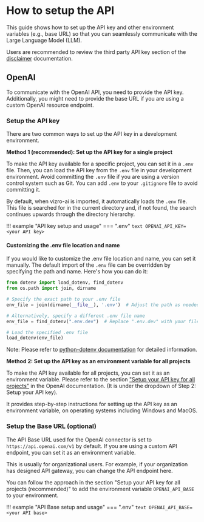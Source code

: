 # How to setup the API
This guide shows how to set up the API key and other environment variables (e.g.,
base URL) so that you can seamlessly communicate with the Large Language Model (LLM).

Users are recommended to review the third party API key section of the [disclaimer](../explanation/disclaimer.md) documentation.

## OpenAI
To communicate with the OpenAI API, you need to provide the API key. Additionally, you
might need to provide the base URL if you are using a custom OpenAI resource endpoint.

### Setup the API key
There are two common ways to set up the API key in a development environment.

__Method 1 (recommended): Set up the API key for a single project__

To make the API key available for a specific project, you can set it in a `.env`
file. Then, you can load the API key from the `.env` file in your development environment.
Avoid committing the `.env` file if you are using a version control system such as Git.
You can add `.env` to your `.gitignore` file to avoid committing it.

By default, when vizro-ai is imported, it automatically loads the `.env` file.
This file is searched for in the current directory and, if not found, the search continues upwards through the directory hierarchy.

!!! example "API key setup and usage"
    === ".env"
        ```text
        OPENAI_API_KEY=<your API key>
        ```
#### Customizing the .env file location and name
If you would like to customize the .env file location and name, you can set it manually.
The default import of the `.env` file can be overridden by specifying the path and name.
Here's how you can do it:
```py
from dotenv import load_dotenv, find_dotenv
from os.path import join, dirname

# Specify the exact path to your .env file
env_file = join(dirname(__file__), '.env')  # Adjust the path as needed

# Alternatively, specify a different .env file name
env_file = find_dotenv(".env.dev")  # Replace ".env.dev" with your file name

# Load the specified .env file
load_dotenv(env_file)
```
Note: Please refer to [python-dotenv documentation](https://saurabh-kumar.com/python-dotenv/reference/) for detailed information.


__Method 2: Set up the API key as an environment variable for all projects__

To make the API key available for all projects, you can set it as an environment
variable. Please refer to the section ["Setup your API key for all projects"](https://platform.openai.com/docs/quickstart/step-2-setup-your-api-key?context=python)
in the OpenAI documentation. (It is under the dropdown of Step 2: Setup your API key).

It provides step-by-step instructions for setting up the API key as an environment
variable, on operating systems including Windows and MacOS.


### Setup the Base URL (optional)
The API Base URL used for the OpenAI connector is set to `https://api.openai.com/v1` by default.
If you are using a custom API endpoint, you can set it as an environment variable.

This is usually for organizational users. For example, if your organization has designed API gateway,
you can change the API endpoint here.

You can follow the approach in the section "Setup your API key for all projects
(recommended)" to add the environment variable `OPENAI_API_BASE` to your environment.

!!! example "API Base setup and usage"
    === ".env"
        ```text
        OPENAI_API_BASE=<your API base>
        ```
